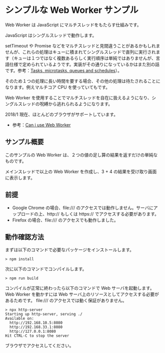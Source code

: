 # シンプルな Web Worker サンプル

Web Worker は JavaScript にマルチスレッドをもたらす仕組みです。

JavaScript はシングルスレッドで動作します。

setTimeout や Promise などをマルチスレッドと見間違うことがあるかもしれませんが、これらの処理はキューに積まれてシングルスレッドで直列に実行されます（キューは１つではなく複数あるらしく実行順序は単純ではありませんが、言語仕様で定められているようです。実装がその通りになっているかはまた別の話です。参考：[Tasks, microtasks, queues and schedules](https://jakearchibald.com/2015/tasks-microtasks-queues-and-schedules/)）。

そのため１つの処理に長い時間を要する場合、その他の処理は待たされることになります。例えマルチコア CPU を使っていてもです。

Web Worker を使用することでマルチスレッドを自在に扱えるようになり、シングルスレッドの呪縛から逃れられるようになります。

2018/1 現在、ほとんどのブラウザがサポートしています。

 * 参考：[Can i use Web Worker](https://caniuse.com/#search=Web%20Worker)

## サンプル概要

このサンプルの Web Worker は、２つの値の足し算の結果を返すだけの単純なものです。

メインスレッドで以上の Web Worker を作成し、3 + 4 の結果を受け取り画面に表示します。

## 前提

* Google Chrome の場合、file:/// のアクセスでは動作しません。サーバにアップロードの上、http:// もしくは https:// でアクセスする必要があります。
* Firefox の場合、file:/// のアクセスでも動作しました。

## 動作確認方法

まずは以下のコマンドで必要なパッケージをインストールします。

    > npm install

次に以下のコマンドでコンパイルします。

    > npm run build

コンパイルが正常に終わったら以下のコマンドで Web サーバを起動します。
Web Worker を動かすには Web サーバ上のリソースとしてアクセスする必要があるためです。
file:/// のアクセスでは動く保証がありません。

    > npx http-server
    Starting up http-server, serving ./
    Available on:
      http://192.168.10.5:8080
      http://192.168.33.1:8080
      http://127.0.0.1:8080
    Hit CTRL-C to stop the server

ブラウザでアクセスしてください。
